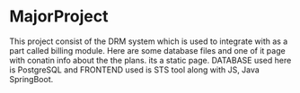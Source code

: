 # MajorProject
This project consist of the DRM system which is used to integrate with as a part called billing module.
Here are some database files and one of it page with conatin info about the the plans. its a static page.
DATABASE used here is PostgreSQL and FRONTEND used is STS tool along with JS, Java SpringBoot.
